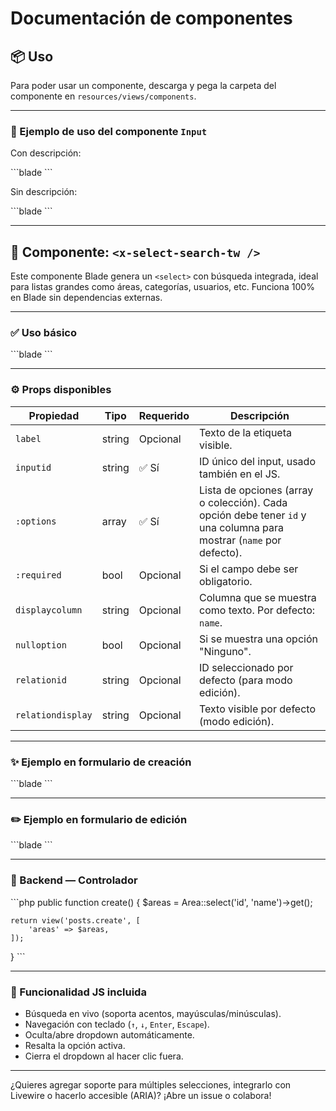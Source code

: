 # Documentación de componentes

## 📦 Uso

Para poder usar un componente, descarga y pega la carpeta del componente en `resources/views/components`.

---

### 🧾 Ejemplo de uso del componente `Input`

Con descripción:

\```blade
<x-input 
    description="Descripcion del input (opcional)" 
    type="text" 
    name="autor" 
    label="Texto de la etiqueta (opcional)" 
    required 
/>
\```

Sin descripción:

\```blade
<x-input 
    type="text" 
    name="autor" 
    required 
/>
\```

---

## 🔎 Componente: `<x-select-search-tw />`

Este componente Blade genera un `<select>` con búsqueda integrada, ideal para listas grandes como áreas, categorías, usuarios, etc. Funciona 100% en Blade sin dependencias externas.

---

### ✅ Uso básico

\```blade
<x-select-search-tw
    label="Área:"
    inputid="area_id"
    :required="true"
    :options="$areas"
/>
\```

---

### ⚙️ Props disponibles

| Propiedad          | Tipo     | Requerido | Descripción |
|--------------------|----------|-----------|-------------|
| `label`            | string   | Opcional  | Texto de la etiqueta visible. |
| `inputid`          | string   | ✅ Sí     | ID único del input, usado también en el JS. |
| `:options`         | array    | ✅ Sí     | Lista de opciones (array o colección). Cada opción debe tener `id` y una columna para mostrar (`name` por defecto). |
| `:required`        | bool     | Opcional  | Si el campo debe ser obligatorio. |
| `displaycolumn`    | string   | Opcional  | Columna que se muestra como texto. Por defecto: `name`. |
| `nulloption`       | bool     | Opcional  | Si se muestra una opción "Ninguno". |
| `relationid`       | string   | Opcional  | ID seleccionado por defecto (para modo edición). |
| `relationdisplay`  | string   | Opcional  | Texto visible por defecto (modo edición). |

---

### ✨ Ejemplo en formulario de creación

\```blade
<x-select-search-tw
    label="Área:"
    inputid="area_id"
    :required="true"
    :options="$areas"
/>
\```

---

### ✏️ Ejemplo en formulario de edición

\```blade
<x-select-search-tw
    label="Área:"
    inputid="area_id"
    :required="true"
    :options="$areas"
    relationid="{{ old('area_id', $post->area_id) }}"
    relationdisplay="{{ old('area_id_display', $post->area->name ?? '') }}"
/>
\```

---

### 🧠 Backend — Controlador

\```php
public function create()
{
    $areas = Area::select('id', 'name')->get();

    return view('posts.create', [
        'areas' => $areas,
    ]);
}
\```

---

### 🔎 Funcionalidad JS incluida

- Búsqueda en vivo (soporta acentos, mayúsculas/minúsculas).
- Navegación con teclado (`↑`, `↓`, `Enter`, `Escape`).
- Oculta/abre dropdown automáticamente.
- Resalta la opción activa.
- Cierra el dropdown al hacer clic fuera.

---

¿Quieres agregar soporte para múltiples selecciones, integrarlo con Livewire o hacerlo accesible (ARIA)? ¡Abre un issue o colabora!
